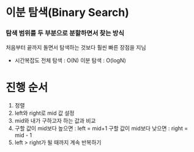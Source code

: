 # 이분 탐색(Binary Search)

### 탐색 범위를 두 부분으로 분할하면서 찾는 방식

처음부터 끝까지 돌면서 탐색하는 것보다 훨씬 빠른 장점을 지님

* 시간복잡도
  전체 탐색 : O(N)
  이분 탐색 : O(logN)

# 진행 순서 

1. 정렬
2. left와 right로 mid 값 설정
3. mid와 내가 구하고자 하는 값과 비교
4. 구할 값이 mid보다 높으면 : left = mid+1 구할 값이 mid보다 낮으면 : right = mid - 1
5. left > right가 될 때까지 계속 반복하기